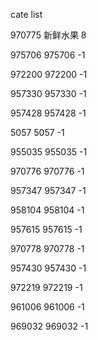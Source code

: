 cate list

970775 新鲜水果 8

975706 975706 -1

972200 972200 -1

957330 957330 -1

957428 957428 -1

5057 5057 -1

955035 955035 -1

970776 970776 -1

957347 957347 -1

958104 958104 -1

957615 957615 -1

970778 970778 -1

957430 957430 -1

972219 972219 -1

961006 961006 -1

969032 969032 -1

